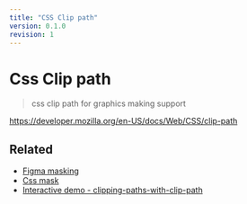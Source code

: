 ```yaml
---
title: "CSS Clip path"
version: 0.1.0
revision: 1
---
```


# Css Clip path

> css clip path for graphics making support

https://developer.mozilla.org/en-US/docs/Web/CSS/clip-path

## Related

- [Figma masking](./figma-mask-layer.md)
- [Css mask](./css-mask.md)
- [Interactive demo - clipping-paths-with-clip-path](https://css-playground.com/view/65/clipping-paths-with-clip-path)
